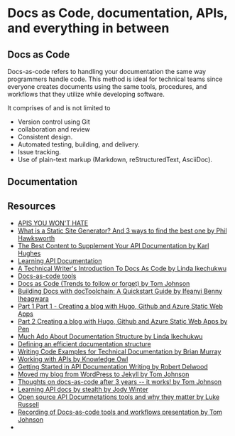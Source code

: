 
# Docs as Code, documentation, APIs, and everything in between

## Docs as Code

Docs-as-code refers to handling your documentation the same way programmers handle code. This method is ideal for technical teams since everyone creates documents using the same tools, procedures, and workflows that they utilize while developing software.

It comprises of and is not limited to 
- Version control using Git
- collaboration and review
- Consistent design.
- Automated testing, building, and delivery.
- Issue tracking.
- Use of plain-text markup (Markdown, reStructuredText, AsciiDoc).

## Documentation


## Resources

-  [APIS YOU WON'T HATE](https://apisyouwonthate.com/)
-  [What is a Static Site Generator? And 3 ways to find the best one by Phil Hawksworth](https://www.netlify.com/blog/2020/04/14/what-is-a-static-site-generator-and-3-ways-to-find-the-best-one/)
-  [The Best Content to Supplement Your API Documentation by Karl Hughes](https://apisyouwonthate.com/blog/supplementing-documentation)
-  [Learning API Documentation](https://idratherbewriting.com/category-api-doc/)
- [A Technical Writer's Introduction To Docs As Code by Linda Ikechukwu](https://www.everythingtechnicalwriting.com/dosc-as-code/)
- [Docs-as-code tools](https://idratherbewriting.com/learnapidoc/pubapis_docs_as_code.html)
- [Docs as Code (Trends to follow or forget) by Tom Johnson](https://idratherbewriting.com/trends/trends-to-follow-or-forget-docs-as-code.html)
- [Building Docs with docToolchain: A Quickstart Guide by Ifeanyi Benny Iheagwara](http://doctoolchain.org/tutorials/01_Tutorials/010_Quickstart.html)
- [Part 1 Part 1 - Creating a blog with Hugo, Github and Azure Static Web Apps](https://blog.pensplace.co.uk/post/creating-a-blog-with-hugo-github-and-azure-static-web-sites/)
- [Part 2 Creating a blog with Hugo, Github and Azure Static Web Apps by Pen](https://blog.pensplace.co.uk/post/part-2-creating-a-blog-with-hugogithub-and-azure-static-websites/)
- [Much Ado About Documentation Structure by Linda Ikechukwu](https://www.everythingtechnicalwriting.com/much-ado-about-software-documentation-structure/)
- [Defining an efficient documentation structure](https://www.iodigital.com/en/history/foreach/defining-an-efficient-documentation-structure)
- [Writing Code Examples for Technical Documentation by Brian Murray](https://www.youtube.com/watch?v=_gtzUpvGfXY)
- [Working with APIs by Knowledge Owl](https://support.knowledgeowl.com/help/working-with-apis)
- [Getting Started in API Documentation Writing by Robert Delwood](http://writeonce.org/starting_as_a_programmer_writer.php)
- [Moved my blog from WordPress to Jekyll by Tom Johnson](https://idratherbewriting.com/2015/05/29/moved-my-blog-from-wordpress-to-jekyll/)
- [Thoughts on docs-as-code after 3 years -- it works! by Tom Johnson](https://idratherbewriting.com/2018/07/03/docs-as-code-after-three-years/)
- [Learning API docs by stealth by Jody Winter](https://jodywinter.com/2021/05/08/learning-api-docs-by-stealth/)
- [Open source API Documnetations tools and why they matter by Luke Russell](https://blog.stoplight.io/open-source-api-documentation-tools-and-why-they-matter)
- [Recording of Docs-as-code tools and workflows presentation by Tom Johnson](https://idratherbewriting.com/2018/03/09/docs-as-code-tools-and-workflows-denver-presentation/#slides)
- 
